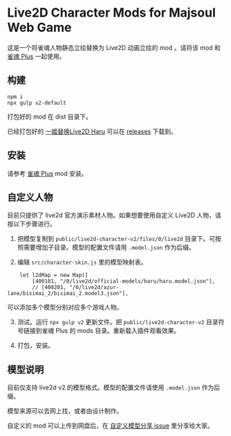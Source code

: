 # Live2D Character Mods for Majsoul Web Game

这是一个将雀魂人物静态立绘替换为 Live2D 动画立绘的 mod 。请将该 mod 和 [雀魂 Plus](https://github.com/MajsoulPlus/majsoul-plus-client) 一起使用。

## 构建

```
npm i
npx gulp v2-default
```

打包好的 mod 在 dist 目录下。

已经打包好的 [一姬替换Live2D Haru](https://github.com/giantpand2000/majsoul-live2d-mods/files/3365671/live2d-character-v2.mspm.zip) 可以在 [releases](https://github.com/giantpand2000/majsoul-live2d-mods/releases/tag/v1.0.0) 下载到。

## 安装

请参考 [雀魂 Plus](https://github.com/MajsoulPlus/majsoul-plus-client) mod 安装。


## 自定义人物

目前只提供了 live2d 官方演示素材人物。如果想要使用自定义 Live2D 人物，请按以下步骤进行。

1. 把模型复制到 `public/live2d-character-v2/files/0/live2d` 目录下。可按照需要增加子目录。模型的配置文件请用 `.model.json` 作为后缀。

2. 编辑 `src/character-skin.js` 里的模型映射表。

```
    let l2dMap = new Map([
        [400101, "/0/live2d/official-models/haru/haru.model.json"],
        // [400201, "/0/live2d/azur-lane/bisimai_2/bisimai_2.model3.json"],
```

可以添加多个模型分别对应多个游戏人物。

3. 测试。运行 `npx gulp v2` 更新文件。把 `public/live2d-character-v2` 目录符号链接到雀魂 Plus 的 mods 目录。重新载入插件观看效果。

3. 打包，安装。

## 模型说明

目前仅支持 live2d v2 的模型格式。模型的配置文件请使用 `.model.json` 作为后缀。

模型来源可以去网上找，或者由设计制作。

自定义的 mod 可以上传到网盘后，在 [自定义模型分享 issue](https://github.com/giantpand2000/majsoul-live2d-mods/issues/1) 里分享给大家。